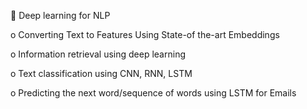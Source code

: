  Deep learning for NLP

o Converting Text to Features Using State-of the-art Embeddings

o Information retrieval using deep learning

o Text classification using CNN, RNN, LSTM

o Predicting the next word/sequence of words using LSTM for Emails
